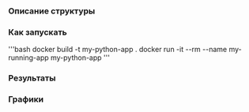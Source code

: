 ### Описание структуры

### Как запускать
'''bash
docker build -t my-python-app .
docker run -it --rm --name my-running-app my-python-app
'''
### Результаты

### Графики

